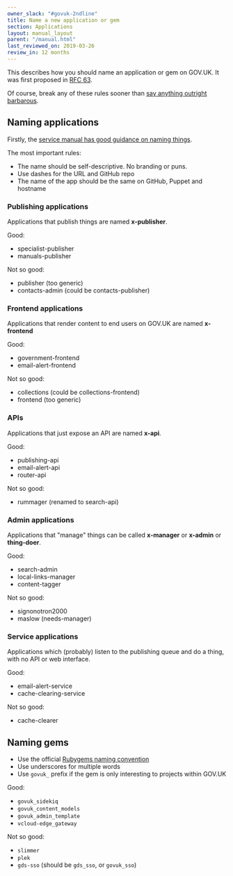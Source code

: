 ```yaml
---
owner_slack: "#govuk-2ndline"
title: Name a new application or gem
section: Applications
layout: manual_layout
parent: "/manual.html"
last_reviewed_on: 2019-03-26
review_in: 12 months
---
```


This describes how you should name an application or gem on GOV.UK. It was first proposed in [RFC 63](https://github.com/alphagov/govuk-rfcs/blob/master/rfc-063-naming-new-apps-gems-on-gov-uk.md).

Of course, break any of these rules sooner than [say anything outright barbarous](https://en.wikipedia.org/wiki/Politics_and_the_English_Language#Remedy_of_Six_Rules).

## Naming applications

Firstly, the [service manual has good guidance on naming things](https://www.gov.uk/service-manual/design/naming-your-service).

The most important rules:

- The name should be self-descriptive. No branding or puns.
- Use dashes for the URL and GitHub repo
- The name of the app should be the same on GitHub, Puppet and hostname

### Publishing applications

Applications that publish things are named **x-publisher**.

Good:

- specialist-publisher
- manuals-publisher

Not so good:

- publisher (too generic)
- contacts-admin (could be contacts-publisher)

### Frontend applications

Applications that render content to end users on GOV.UK are named
**x-frontend**

Good:

- government-frontend
- email-alert-frontend

Not so good:

- collections (could be collections-frontend)
- frontend (too generic)

### APIs

Applications that just expose an API are named **x-api**.

Good:

- publishing-api
- email-alert-api
- router-api

Not so good:

- rummager (renamed to search-api)

### Admin applications

Applications that "manage" things can be called **x-manager** or **x-admin** or
**thing-doer**.

Good:

- search-admin
- local-links-manager
- content-tagger

Not so good:

- signonotron2000
- maslow (needs-manager)

### Service applications

Applications which (probably) listen to the publishing queue and do a thing,
with no API or web interface.

Good:

- email-alert-service
- cache-clearing-service

Not so good:

- cache-clearer

## Naming gems

- Use the official [Rubygems naming convention](http://guides.rubygems.org/name-your-gem/)
- Use underscores for multiple words
- Use `govuk_` prefix if the gem is only interesting to projects within GOV.UK

Good:

- `govuk_sidekiq`
- `govuk_content_models`
- `govuk_admin_template`
- `vcloud-edge_gateway`

Not so good:

- `slimmer`
- `plek`
- `gds-sso` (should be `gds_sso`, or `govuk_sso`)
